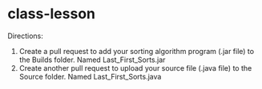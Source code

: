# class-lesson
Directions:
1. Create a pull request to add your sorting algorithm program (.jar file) to the Builds folder.
      Named Last_First_Sorts.jar
2. Create another pull request to upload your source file (.java file) to the Source folder.
      Named Last_First_Sorts.java
